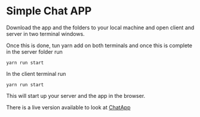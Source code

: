 # Simple Chat APP

Download the app and the folders to your local machine and open client and server in two terminal windows.

Once this is done, tun yarn add on both terminals and once this is complete in the server folder run

    yarn run start

In the client terminal run

    yarn run start

This will start up your server and the app in the browser.

There is a live version available to look at [ChatApp](https://chat.my-web.me/)
